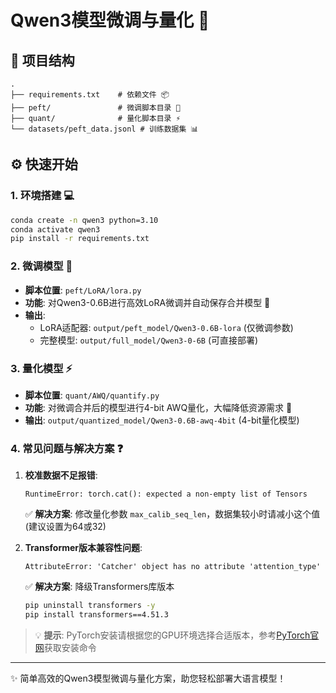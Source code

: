 # Qwen3模型微调与量化 🚀

## 📁 项目结构

```
.
├── requirements.txt    # 依赖文件 📦
├── peft/               # 微调脚本目录 🔧
├── quant/              # 量化脚本目录 ⚡
└── datasets/peft_data.jsonl # 训练数据集 📊
```

## ⚙️ 快速开始

### 1. 环境搭建 💻
```bash
conda create -n qwen3 python=3.10
conda activate qwen3
pip install -r requirements.txt
```

### 2. 微调模型 🔧
- **脚本位置**: `peft/LoRA/lora.py`
- **功能**: 对Qwen3-0.6B进行高效LoRA微调并自动保存合并模型 🔄
- **输出**: 
  - LoRA适配器: `output/peft_model/Qwen3-0.6B-lora` (仅微调参数)
  - 完整模型: `output/full_model/Qwen3-0-6B` (可直接部署)

### 3. 量化模型 ⚡
- **脚本位置**: `quant/AWQ/quantify.py`
- **功能**: 对微调合并后的模型进行4-bit AWQ量化，大幅降低资源需求 🔋
- **输出**: `output/quantized_model/Qwen3-0.6B-awq-4bit` (4-bit量化模型)

### 4. 常见问题与解决方案 ❓

1. **校准数据不足报错**:
   ```
   RuntimeError: torch.cat(): expected a non-empty list of Tensors
   ```
   ✅ **解决方案**: 修改量化参数 `max_calib_seq_len`，数据集较小时请减小这个值 (建议设置为64或32)

2. **Transformer版本兼容性问题**:
   ```
   AttributeError: 'Catcher' object has no attribute 'attention_type'
   ```
   ✅ **解决方案**: 降级Transformers库版本
   ```bash
   pip uninstall transformers -y
   pip install transformers==4.51.3
   ```

> 💡 **提示**: PyTorch安装请根据您的GPU环境选择合适版本，参考[PyTorch官网](https://pytorch.org/get-started/locally/)获取安装命令

---

✨ 简单高效的Qwen3模型微调与量化方案，助您轻松部署大语言模型！